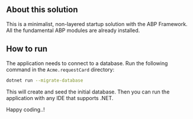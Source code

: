 ## About this solution

This is a minimalist, non-layered startup solution with the ABP Framework. All the fundamental ABP modules are already installed.

## How to run

The application needs to connect to a database. Run the following command in the `Acme.requestCard` directory:

````bash
dotnet run --migrate-database
````

This will create and seed the initial database. Then you can run the application with any IDE that supports .NET.

Happy coding..!




